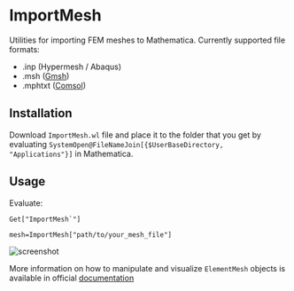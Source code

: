 # ImportMesh
Utilities for importing FEM meshes to Mathematica. Currently supported file formats:

 - .inp (Hypermesh / Abaqus)
 - .msh ([Gmsh](http://gmsh.info/))
 - .mphtxt ([Comsol](https://www.comsol.com/))

## Installation

Download `ImportMesh.wl` file and place it to the folder that you get by evaluating 
`SystemOpen@FileNameJoin[{$UserBaseDirectory, "Applications"}]` in Mathematica.

## Usage

Evaluate:

    Get["ImportMesh`"]
	
	mesh=ImportMesh["path/to/your_mesh_file"]

![screenshot](https://i.imgur.com/OpzA8J5.png "Quad mesh")
	
More information on how to manipulate and visualize `ElementMesh` objects is available in official [documentation](https://reference.wolfram.com/language/FEMDocumentation/tutorial/ElementMeshVisualization.html)
